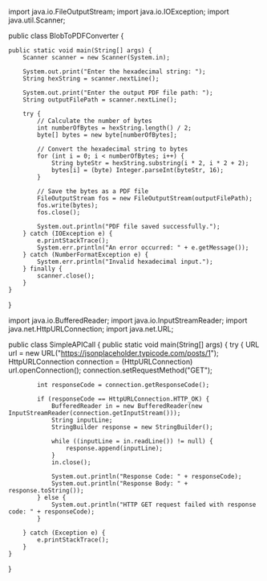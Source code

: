 import java.io.FileOutputStream;
import java.io.IOException;
import java.util.Scanner;

public class BlobToPDFConverter {

    public static void main(String[] args) {
        Scanner scanner = new Scanner(System.in);

        System.out.print("Enter the hexadecimal string: ");
        String hexString = scanner.nextLine();

        System.out.print("Enter the output PDF file path: ");
        String outputFilePath = scanner.nextLine();

        try {
            // Calculate the number of bytes
            int numberOfBytes = hexString.length() / 2;
            byte[] bytes = new byte[numberOfBytes];

            // Convert the hexadecimal string to bytes
            for (int i = 0; i < numberOfBytes; i++) {
                String byteStr = hexString.substring(i * 2, i * 2 + 2);
                bytes[i] = (byte) Integer.parseInt(byteStr, 16);
            }

            // Save the bytes as a PDF file
            FileOutputStream fos = new FileOutputStream(outputFilePath);
            fos.write(bytes);
            fos.close();

            System.out.println("PDF file saved successfully.");
        } catch (IOException e) {
            e.printStackTrace();
            System.err.println("An error occurred: " + e.getMessage());
        } catch (NumberFormatException e) {
            System.err.println("Invalid hexadecimal input.");
        } finally {
            scanner.close();
        }
    }
}









import java.io.BufferedReader;
import java.io.InputStreamReader;
import java.net.HttpURLConnection;
import java.net.URL;

public class SimpleAPICall {
    public static void main(String[] args) {
        try {
            URL url = new URL("https://jsonplaceholder.typicode.com/posts/1");
            HttpURLConnection connection = (HttpURLConnection) url.openConnection();
            connection.setRequestMethod("GET");

            int responseCode = connection.getResponseCode();

            if (responseCode == HttpURLConnection.HTTP_OK) {
                BufferedReader in = new BufferedReader(new InputStreamReader(connection.getInputStream()));
                String inputLine;
                StringBuilder response = new StringBuilder();

                while ((inputLine = in.readLine()) != null) {
                    response.append(inputLine);
                }
                in.close();

                System.out.println("Response Code: " + responseCode);
                System.out.println("Response Body: " + response.toString());
            } else {
                System.out.println("HTTP GET request failed with response code: " + responseCode);
            }

        } catch (Exception e) {
            e.printStackTrace();
        }
    }
}

